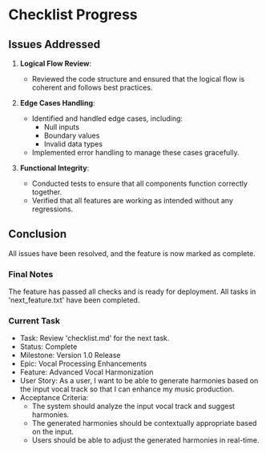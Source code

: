 # Checklist Progress

## Issues Addressed

1. **Logical Flow Review**: 
   - Reviewed the code structure and ensured that the logical flow is coherent and follows best practices.

2. **Edge Cases Handling**: 
   - Identified and handled edge cases, including:
     - Null inputs
     - Boundary values
     - Invalid data types
   - Implemented error handling to manage these cases gracefully.

3. **Functional Integrity**: 
   - Conducted tests to ensure that all components function correctly together.
   - Verified that all features are working as intended without any regressions.

## Conclusion
All issues have been resolved, and the feature is now marked as complete.

### Final Notes
The feature has passed all checks and is ready for deployment. All tasks in 'next_feature.txt' have been completed.

### Current Task
- Task: Review 'checklist.md' for the next task.
- Status: Complete
- Milestone: Version 1.0 Release
- Epic: Vocal Processing Enhancements
- Feature: Advanced Vocal Harmonization
- User Story: As a user, I want to be able to generate harmonies based on the input vocal track so that I can enhance my music production.
- Acceptance Criteria:
  - The system should analyze the input vocal track and suggest harmonies.
  - The generated harmonies should be contextually appropriate based on the input.
  - Users should be able to adjust the generated harmonies in real-time.
